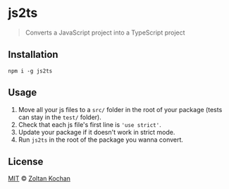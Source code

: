 # js2ts

> Converts a JavaScript project into a TypeScript project

## Installation

```
npm i -g js2ts
```

## Usage

1. Move all your js files to a `src/` folder in the root of your package (tests can stay in the `test/` folder).
2. Check that each js file's first line is `'use strict'`.
3. Update your package if it doesn't work in strict mode.
4. Run `js2ts` in the root of the package you wanna convert.

## License

[MIT](./LICENSE) © [Zoltan Kochan](http://kochan.io)

